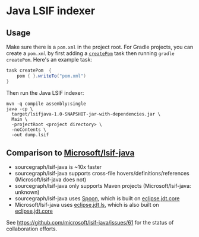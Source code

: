 # Java LSIF indexer

## Usage

Make sure there is a `pom.xml` in the project root. For Gradle projects, you can create a `pom.xml` by first adding a [`createPom`](https://docs.gradle.org/current/userguide/maven_plugin.html#sec:maven_convention_methods) task then running `gradle createPom`. Here's an example task:

```groovy
task createPom  {
    pom { }.writeTo("pom.xml")
}
```

Then run the Java LSIF indexer:

```
mvn -q compile assembly:single
java -cp \
  target/lsifjava-1.0-SNAPSHOT-jar-with-dependencies.jar \
  Main \
  -projectRoot <project directory> \
  -noContents \
  -out dump.lsif
```

## Comparison to [Microsoft/lsif-java](https://github.com/Microsoft/lsif-java)

- sourcegraph/lsif-java is ~10x faster
- sourcegraph/lsif-java supports cross-file hovers/definitions/references (Microsoft/lsif-java does not)
- sourcegraph/lsif-java only supports Maven projects (Microsoft/lsif-java: unknown)
- sourcegraph/lsif-java uses [Spoon](https://github.com/INRIA/spoon), which is built on [eclipse.jdt.core](https://github.com/eclipse/eclipse.jdt.core)
- Microsoft/lsif-java uses [eclipse.jdt.ls](https://github.com/eclipse/eclipse.jdt.ls), which is also built on [eclipse.jdt.core](https://github.com/eclipse/eclipse.jdt.core)

See https://github.com/microsoft/lsif-java/issues/61 for the status of collaboration efforts.
